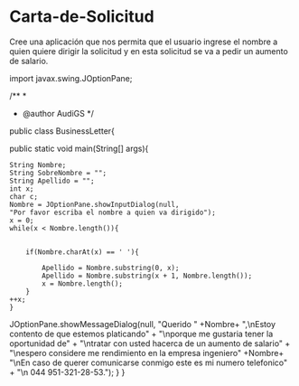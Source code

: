 # Carta-de-Solicitud
Cree una aplicación que nos permita que el usuario ingrese el nombre a quien quiere dirigir la solicitud y en esta solicitud se va a pedir un aumento de salario.

import javax.swing.JOptionPane;

/**
 *
 * @author AudiGS
 */

public class BusinessLetter{
    
public static void main(String[] args){
    
    String Nombre;
    String SobreNombre = "";
    String Apellido = "";
    int x;
    char c;
    Nombre = JOptionPane.showInputDialog(null,
    "Por favor escriba el nombre a quien va dirigido");
    x = 0;
    while(x < Nombre.length()){
        
      
        if(Nombre.charAt(x) == ' '){
             
            Apellido = Nombre.substring(0, x);
            Apellido = Nombre.substring(x + 1, Nombre.length());
            x = Nombre.length();
        }
    ++x;
    }
JOptionPane.showMessageDialog(null,
"Querido " +Nombre+
",\nEstoy contento de que estemos platicando" +
"\nporque me gustaria tener la oportunidad de" +
"\ntratar con usted hacerca de un aumento de salario" +
"\nespero considere me rendimiento en la empresa  ingeniero" +Nombre+ 
"\nEn caso de querer comunicarse conmigo este es mi numero telefonico" +
"\n 044 951-321-28-53.");
}
}
    

